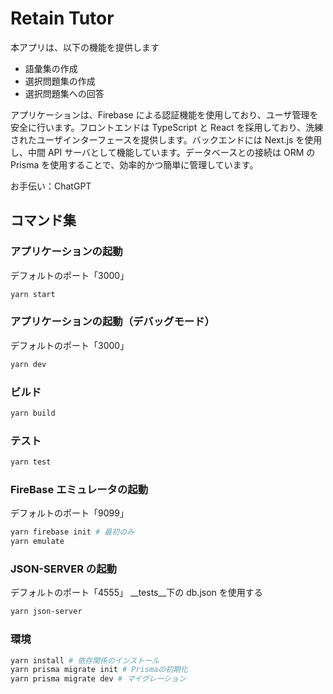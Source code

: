 # Retain Tutor

本アプリは、以下の機能を提供します

- 語彙集の作成
- 選択問題集の作成
- 選択問題集への回答

アプリケーションは、Firebase による認証機能を使用しており、ユーザ管理を安全に行います。フロントエンドは TypeScript と React を採用しており、洗練されたユーザインターフェースを提供します。バックエンドには Next.js を使用し、中間 API サーバとして機能しています。データベースとの接続は ORM の Prisma を使用することで、効率的かつ簡単に管理しています。

お手伝い：ChatGPT

## コマンド集

### アプリケーションの起動

デフォルトのポート「3000」

```sh
yarn start
```

### アプリケーションの起動（デバッグモード）

デフォルトのポート「3000」

```sh
yarn dev
```

### ビルド

```sh
yarn build
```

### テスト

```sh
yarn test
```

### FireBase エミュレータの起動

デフォルトのポート「9099」

```sh
yarn firebase init # 最初のみ
yarn emulate
```

### JSON-SERVER の起動

デフォルトのポート「4555」
\_\_tests\_\_下の db.json を使用する

```sh
yarn json-server
```

### 環境

```sh
yarn install # 依存関係のインストール
yarn prisma migrate init # Prismaの初期化
yarn prisma migrate dev # マイグレーション
```
